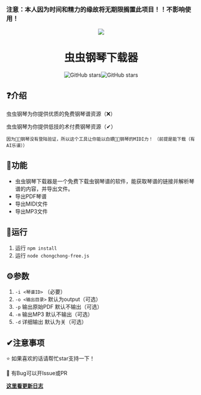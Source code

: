 ### 注意：本人因为时间和精力的缘故将无期限搁置此项目！！不影响使用！

<p align="center">
<img src="./icon.png"/>
</p>

<div align="center">

# 虫虫钢琴下载器

![GitHub stars](https://img.shields.io/github/stars/ThebestkillerTBK/chongchong-free?style=flat)![GitHub stars](https://img.shields.io/github/forks/ThebestkillerTBK/chongchong-free?style=flat)
</div>

## ❓介绍

虫虫钢琴为你提供优质的免费钢琴谱资源（❌）

虫虫钢琴为你提供低技的术付费钢琴资源（✔）

`因为🐛🐛钢琴没有登陆验证，所以这个工具让你能以白嫖🐛🐛钢琴的MIDI力！`
`（前提是能下载（有AI乐谱））`

## 🚀功能

* 虫虫钢琴下载器是一个免费下载虫钢琴谱的软件，能获取琴谱的链接并解析琴谱的内容，并导出文件。
* 导出PDF琴谱
* 导出MIDI文件
* 导出MP3文件

## 🚗运行

1) 运行 `npm install`
2) 运行 `node chongchong-free.js`

## ⚙参数

1) `-i <琴谱ID>` （必要）
2) `-o <输出目录>` 默认为output（可选）
3) `-p` 输出原始PDF 默认不输出（可选）
4) `-m` 输出MP3 默认不输出（可选）
5) `-d` 详细输出 默认为关（可选）

## ✔注意事项

⭐ 如果喜欢的话请帮忙star支持一下！

🐛 有Bug可以开Issue或PR

**[这里看更新日志](changelog.txt)**
